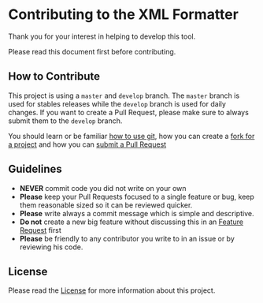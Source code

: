 # Contributing to the XML Formatter

Thank you for your interest in helping to develop this tool.

Please read this document first before contributing.

## How to Contribute

This project is using a `master` and `develop` branch.
The `master` branch is used for stables releases while the `develop` branch is used for daily changes.
If you want to create a Pull Request, please make sure to always submit them to the `develop` branch.

You should learn or be familiar [how to use git](https://help.github.com/en/github/getting-started-with-github/set-up-git), how you can create a [fork for a project](https://help.github.com/en/github/getting-started-with-github/fork-a-repo) and how you can [submit a Pull Request](https://help.github.com/en/github/collaborating-with-issues-and-pull-requests/about-pull-requests)

## Guidelines

* **NEVER** commit code you did not write on your own
* **Please** keep your Pull Requests focused to a single feature or bug, keep them reasonable sized so it can be reviewed quicker. 
* **Please** write always a commit message which is simple and descriptive.
* **Do not** create a new big feature without discussing this in an [Feature Request](https://github.com/D-Generation-S/Tank/issues) first
* **Please** be friendly to any contributor you write to in an issue or by reviewing his code.

## License 

Please read the [License](LICENSE) for more information about this project.